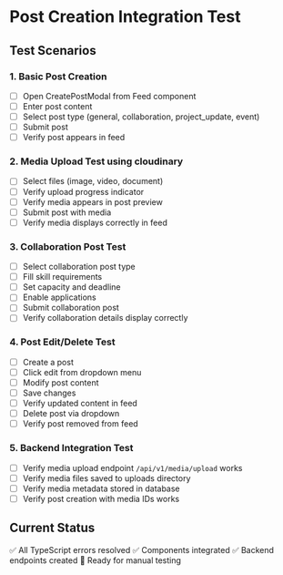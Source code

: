 # Post Creation Integration Test

## Test Scenarios

### 1. Basic Post Creation
- [ ] Open CreatePostModal from Feed component
- [ ] Enter post content
- [ ] Select post type (general, collaboration, project_update, event)
- [ ] Submit post
- [ ] Verify post appears in feed

### 2. Media Upload Test using cloudinary
- [ ] Select files (image, video, document)
- [ ] Verify upload progress indicator
- [ ] Verify media appears in post preview
- [ ] Submit post with media
- [ ] Verify media displays correctly in feed

### 3. Collaboration Post Test
- [ ] Select collaboration post type
- [ ] Fill skill requirements
- [ ] Set capacity and deadline
- [ ] Enable applications
- [ ] Submit collaboration post
- [ ] Verify collaboration details display correctly

### 4. Post Edit/Delete Test
- [ ] Create a post
- [ ] Click edit from dropdown menu
- [ ] Modify post content
- [ ] Save changes
- [ ] Verify updated content in feed
- [ ] Delete post via dropdown
- [ ] Verify post removed from feed

### 5. Backend Integration Test
- [ ] Verify media upload endpoint `/api/v1/media/upload` works
- [ ] Verify media files saved to uploads directory
- [ ] Verify media metadata stored in database
- [ ] Verify post creation with media IDs works

## Current Status
✅ All TypeScript errors resolved
✅ Components integrated
✅ Backend endpoints created
🔄 Ready for manual testing
